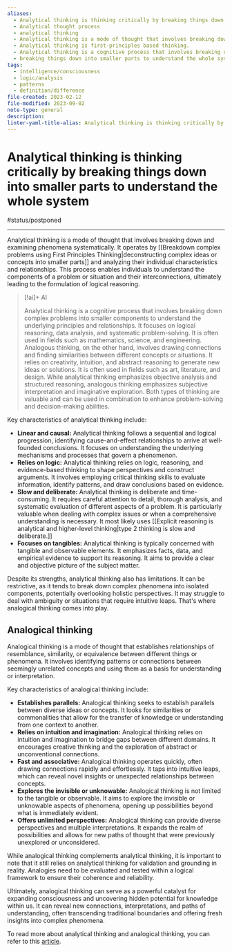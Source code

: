 ```yaml
---
aliases:
  - Analytical thinking is thinking critically by breaking things down into smaller parts to understand the whole system
  - Analytical thought process
  - analytical thinking
  - Analytical thinking is a mode of thought that involves breaking down and examining phenomena systematically
  - Analytical thinking is first-principles based thinking.
  - Analytical thinking is a cognitive process that involves breaking down complex problems into smaller components to understand the underlying principles and relationships.
  - breaking things down into smaller parts to understand the whole system
tags:
  - intelligence/consciousness
  - logic/analysis
  - patterns
  - definition/difference
file-created: 2023-02-12
file-modified: 2023-09-02
note-type: general
description: 
linter-yaml-title-alias: Analytical thinking is thinking critically by breaking things down into smaller parts to understand the whole system
---
```


# Analytical thinking is thinking critically by breaking things down into smaller parts to understand the whole system

#status/postponed

---

Analytical thinking is a mode of thought that involves breaking down and examining phenomena systematically. It operates by [[Breakdown complex problems using First Principles Thinking|deconstructing complex ideas or concepts into smaller parts]] and analyzing their individual characteristics and relationships. This process enables individuals to understand the components of a problem or situation and their interconnections, ultimately leading to the formulation of logical reasoning.

> [!ai]+ AI
>
> Analytical thinking is a cognitive process that involves breaking down complex problems into smaller components to understand the underlying principles and relationships. It focuses on logical reasoning, data analysis, and systematic problem-solving. It is often used in fields such as mathematics, science, and engineering.
> Analogous thinking, on the other hand, involves drawing connections and finding similarities between different concepts or situations. It relies on creativity, intuition, and abstract reasoning to generate new ideas or solutions. It is often used in fields such as art, literature, and design.
> While analytical thinking emphasizes objective analysis and structured reasoning, analogous thinking emphasizes subjective interpretation and imaginative exploration. Both types of thinking are valuable and can be used in combination to enhance problem-solving and decision-making abilities.

Key characteristics of analytical thinking include:

- **Linear and causal:** Analytical thinking follows a sequential and logical progression, identifying cause-and-effect relationships to arrive at well-founded conclusions. It focuses on understanding the underlying mechanisms and processes that govern a phenomenon.
- **Relies on logic:** Analytical thinking relies on logic, reasoning, and evidence-based thinking to shape perspectives and construct arguments. It involves employing critical thinking skills to evaluate information, identify patterns, and draw conclusions based on evidence.
- **Slow and deliberate:** Analytical thinking is deliberate and time-consuming. It requires careful attention to detail, thorough analysis, and systematic evaluation of different aspects of a problem. It is particularly valuable when dealing with complex issues or when a comprehensive understanding is necessary. It most likely uses [[Explicit reasoning is analytical and higher-level thinking|type 2 thinking is slow and deliberate.]]
- **Focuses on tangibles:** Analytical thinking is typically concerned with tangible and observable elements. It emphasizes facts, data, and empirical evidence to support its reasoning. It aims to provide a clear and objective picture of the subject matter.

Despite its strengths, analytical thinking also has limitations. It can be restrictive, as it tends to break down complex phenomena into isolated components, potentially overlooking holistic perspectives. It may struggle to deal with ambiguity or situations that require intuitive leaps. That's where analogical thinking comes into play.

## Analogical thinking

Analogical thinking is a mode of thought that establishes relationships of resemblance, similarity, or equivalence between different things or phenomena. It involves identifying patterns or connections between seemingly unrelated concepts and using them as a basis for understanding or interpretation.

Key characteristics of analogical thinking include:

- **Establishes parallels:** Analogical thinking seeks to establish parallels between diverse ideas or concepts. It looks for similarities or commonalities that allow for the transfer of knowledge or understanding from one context to another.
- **Relies on intuition and imagination:** Analogical thinking relies on intuition and imagination to bridge gaps between different domains. It encourages creative thinking and the exploration of abstract or unconventional connections.
- **Fast and associative:** Analogical thinking operates quickly, often drawing connections rapidly and effortlessly. It taps into intuitive leaps, which can reveal novel insights or unexpected relationships between concepts.
- **Explores the invisible or unknowable:** Analogical thinking is not limited to the tangible or observable. It aims to explore the invisible or unknowable aspects of phenomena, opening up possibilities beyond what is immediately evident.
- **Offers unlimited perspectives:** Analogical thinking can provide diverse perspectives and multiple interpretations. It expands the realm of possibilities and allows for new paths of thought that were previously unexplored or unconsidered.

While analogical thinking complements analytical thinking, it is important to note that it still relies on analytical thinking for validation and grounding in reality. Analogies need to be evaluated and tested within a logical framework to ensure their coherence and reliability.

Ultimately, analogical thinking can serve as a powerful catalyst for expanding consciousness and uncovering hidden potential for knowledge within us. It can reveal new connections, interpretations, and paths of understanding, often transcending traditional boundaries and offering fresh insights into complex phenomena.

To read more about analytical thinking and analogical thinking, you can refer to this [article](https://www.jepense.org/pensee-analytique-et-pensee-analogique/).
